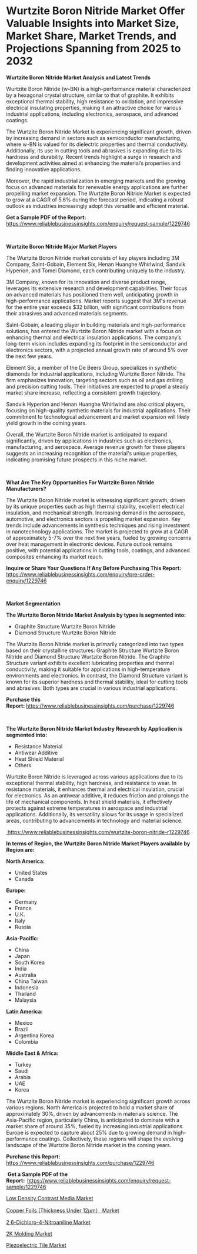 <p><h1>Wurtzite Boron Nitride Market Offer Valuable Insights into Market Size, Market Share, Market Trends, and Projections Spanning from 2025 to 2032</h1></p><p><strong>Wurtzite Boron Nitride Market Analysis and Latest Trends</strong></p>
<p><p>Wurtzite Boron Nitride (w-BN) is a high-performance material characterized by a hexagonal crystal structure, similar to that of graphite. It exhibits exceptional thermal stability, high resistance to oxidation, and impressive electrical insulating properties, making it an attractive choice for various industrial applications, including electronics, aerospace, and advanced coatings.</p><p>The Wurtzite Boron Nitride Market is experiencing significant growth, driven by increasing demand in sectors such as semiconductor manufacturing, where w-BN is valued for its dielectric properties and thermal conductivity. Additionally, its use in cutting tools and abrasives is expanding due to its hardness and durability. Recent trends highlight a surge in research and development activities aimed at enhancing the material’s properties and finding innovative applications.</p><p>Moreover, the rapid industrialization in emerging markets and the growing focus on advanced materials for renewable energy applications are further propelling market expansion. The Wurtzite Boron Nitride Market is expected to grow at a CAGR of 5.6% during the forecast period, indicating a robust outlook as industries increasingly adopt this versatile and efficient material.</p></p>
<p><strong>Get a Sample PDF of the Report:&nbsp;</strong> <a href="https://www.reliablebusinessinsights.com/enquiry/request-sample/1229746?utm_campaign=2221&utm_medium=2&utm_source=Github&utm_content=ia&utm_term=30012025&utm_id=wurtzite-boron-nitride">https://www.reliablebusinessinsights.com/enquiry/request-sample/1229746</a></p>
<p>&nbsp;</p>
<p><strong>Wurtzite Boron Nitride Major Market Players</strong></p>
<p><p>The Wurtzite Boron Nitride market consists of key players including 3M Company, Saint-Gobain, Element Six, Henan Huanghe Whirlwind, Sandvik Hyperion, and Tomei Diamond, each contributing uniquely to the industry.</p><p>3M Company, known for its innovation and diverse product range, leverages its extensive research and development capabilities. Their focus on advanced materials has positioned them well, anticipating growth in high-performance applications. Market reports suggest that 3M's revenue for the entire year exceeds $32 billion, with significant contributions from their abrasives and advanced materials segments.</p><p>Saint-Gobain, a leading player in building materials and high-performance solutions, has entered the Wurtzite Boron Nitride market with a focus on enhancing thermal and electrical insulation applications. The company’s long-term vision includes expanding its footprint in the semiconductor and electronics sectors, with a projected annual growth rate of around 5% over the next few years.</p><p>Element Six, a member of the De Beers Group, specializes in synthetic diamonds for industrial applications, including Wurtzite Boron Nitride. The firm emphasizes innovation, targeting sectors such as oil and gas drilling and precision cutting tools. Their initiatives are expected to propel a steady market share increase, reflecting a consistent growth trajectory.</p><p>Sandvik Hyperion and Henan Huanghe Whirlwind are also critical players, focusing on high-quality synthetic materials for industrial applications. Their commitment to technological advancement and market expansion will likely yield growth in the coming years.</p><p>Overall, the Wurtzite Boron Nitride market is anticipated to expand significantly, driven by applications in industries such as electronics, manufacturing, and aerospace. Average revenue growth for these players suggests an increasing recognition of the material's unique properties, indicating promising future prospects in this niche market.</p></p>
<p>&nbsp;</p>
<p><strong>What Are The Key Opportunities For Wurtzite Boron Nitride Manufacturers?</strong></p>
<p><p>The Wurtzite Boron Nitride market is witnessing significant growth, driven by its unique properties such as high thermal stability, excellent electrical insulation, and mechanical strength. Increasing demand in the aerospace, automotive, and electronics sectors is propelling market expansion. Key trends include advancements in synthesis techniques and rising investment in nanotechnology applications. The market is projected to grow at a CAGR of approximately 5-7% over the next five years, fueled by growing concerns over heat management in electronic devices. Future outlook remains positive, with potential applications in cutting tools, coatings, and advanced composites enhancing its market reach.</p></p>
<p><strong>Inquire or Share Your Questions If Any Before Purchasing This Report:</strong> <a href="https://www.reliablebusinessinsights.com/enquiry/pre-order-enquiry/1229746?utm_campaign=2221&utm_medium=2&utm_source=Github&utm_content=ia&utm_term=30012025&utm_id=wurtzite-boron-nitride">https://www.reliablebusinessinsights.com/enquiry/pre-order-enquiry/1229746</a></p>
<p>&nbsp;</p>
<p><strong>Market Segmentation</strong></p>
<p><strong>The Wurtzite Boron Nitride Market Analysis by types is segmented into:</strong></p>
<p><ul><li>Graphite Structure Wurtzite Boron Nitride</li><li>Diamond Structure Wurtzite Boron Nitride</li></ul></p>
<p><p>The Wurtzite Boron Nitride market is primarily categorized into two types based on their crystalline structures: Graphite Structure Wurtzite Boron Nitride and Diamond Structure Wurtzite Boron Nitride. The Graphite Structure variant exhibits excellent lubricating properties and thermal conductivity, making it suitable for applications in high-temperature environments and electronics. In contrast, the Diamond Structure variant is known for its superior hardness and thermal stability, ideal for cutting tools and abrasives. Both types are crucial in various industrial applications.</p></p>
<p><strong>Purchase this Report:&nbsp;</strong><a href="https://www.reliablebusinessinsights.com/purchase/1229746?utm_campaign=2221&utm_medium=2&utm_source=Github&utm_content=ia&utm_term=30012025&utm_id=wurtzite-boron-nitride">https://www.reliablebusinessinsights.com/purchase/1229746</a></p>
<p>&nbsp;</p>
<p><strong>The Wurtzite Boron Nitride Market Industry Research by Application is segmented into:</strong></p>
<p><ul><li>Resistance Material</li><li>Antiwear Additive</li><li>Heat Shield Material</li><li>Others</li></ul></p>
<p><p>Wurtzite Boron Nitride is leveraged across various applications due to its exceptional thermal stability, high hardness, and resistance to wear. In resistance materials, it enhances thermal and electrical insulation, crucial for electronics. As an antiwear additive, it reduces friction and prolongs the life of mechanical components. In heat shield materials, it effectively protects against extreme temperatures in aerospace and industrial applications. Additionally, its versatility allows for its usage in specialized areas, contributing to advancements in technology and material science.</p></p>
<p><a href="https://www.reliablebusinessinsights.com/wurtzite-boron-nitride-r1229746?utm_campaign=2221&utm_medium=2&utm_source=Github&utm_content=ia&utm_term=30012025&utm_id=wurtzite-boron-nitride">&nbsp;https://www.reliablebusinessinsights.com/wurtzite-boron-nitride-r1229746</a></p>
<p><strong>In terms of Region, the Wurtzite Boron Nitride Market Players available by Region are:</strong></p>
<p>
    <p> <strong> North America: </strong>
        <ul>
            <li>United States</li>
            <li>Canada</li>
        </ul>
        </p> 
    <p> <strong> Europe: </strong>
        <ul>
            <li>Germany</li>
            <li>France</li>
            <li>U.K.</li>
            <li>Italy</li>
            <li>Russia</li>
        </ul>
        </p> 
    <p> <strong> Asia-Pacific: </strong>
        <ul>
            <li>China</li>
            <li>Japan</li>
            <li>South Korea</li>
            <li>India</li>
            <li>Australia</li>
            <li>China Taiwan</li>
            <li>Indonesia</li>
            <li>Thailand</li>
            <li>Malaysia</li>
        </ul>
        </p> 
    <p> <strong> Latin America: </strong>
        <ul>
            <li>Mexico</li>
            <li>Brazil</li>
            <li>Argentina Korea</li>
            <li>Colombia</li>
        </ul>
        </p> 
    <p> <strong> Middle East & Africa: </strong>
        <ul>
            <li>Turkey</li>
            <li>Saudi</li>
            <li>Arabia</li>
            <li>UAE</li>
            <li>Korea</li>
        </ul>
    </p>
    </p>
<p><p>The Wurtzite Boron Nitride market is experiencing significant growth across various regions. North America is projected to hold a market share of approximately 30%, driven by advancements in materials science. The Asia-Pacific region, particularly China, is anticipated to dominate with a market share of around 35%, fueled by increasing industrial applications. Europe is expected to capture about 25% due to growing demand in high-performance coatings. Collectively, these regions will shape the evolving landscape of the Wurtzite Boron Nitride market in the coming years.</p></p>
<p><strong>Purchase this Report: </strong><a href="https://www.reliablebusinessinsights.com/purchase/1229746?utm_campaign=2221&utm_medium=2&utm_source=Github&utm_content=ia&utm_term=30012025&utm_id=wurtzite-boron-nitride">https://www.reliablebusinessinsights.com/purchase/1229746</a></p>
<p>&nbsp;<strong>Get a Sample PDF of the Report:&nbsp;&nbsp;</strong><a href="https://www.reliablebusinessinsights.com/enquiry/request-sample/1229746?utm_campaign=2221&utm_medium=2&utm_source=Github&utm_content=ia&utm_term=30012025&utm_id=wurtzite-boron-nitride">https://www.reliablebusinessinsights.com/enquiry/request-sample/1229746</a></p>
<p><strong></strong></p>
<p><p><a href="https://www.linkedin.com/pulse/analyzing-low-density-contrast-media-market-2025-2032-cjmwc?utm_campaign=2221&utm_medium=2&utm_source=Github&utm_content=ia&utm_term=30012025&utm_id=wurtzite-boron-nitride">Low Density Contrast Media Market</a></p><p><a href="https://www.linkedin.com/pulse/forecasting-future-copper-foils-thickness-under-12%CE%BCm-4eggf?utm_campaign=2221&utm_medium=2&utm_source=Github&utm_content=ia&utm_term=30012025&utm_id=wurtzite-boron-nitride">Copper Foils (Thickness Under 12μm） Market</a></p><p><a href="https://www.linkedin.com/pulse/26-dichloro-4-nitroaniline-market-forecast-2025-2032-anticipating-rbbfe?utm_campaign=2221&utm_medium=2&utm_source=Github&utm_content=ia&utm_term=30012025&utm_id=wurtzite-boron-nitride">2,6-Dichloro-4-Nitroaniline Market</a></p><p><a href="https://github.com/ChiragRP21/Market-Research-Report-List-7/blob/main/2k-molding-market.md?utm_campaign=2221&utm_medium=2&utm_source=Github&utm_content=ia&utm_term=30012025&utm_id=wurtzite-boron-nitride">2K Molding Market</a></p><p><a href="https://github.com/JakirUddin511/Market-Research-Report-List-1/blob/main/piezoelectric-tile-market.md?utm_campaign=2221&utm_medium=2&utm_source=Github&utm_content=ia&utm_term=30012025&utm_id=wurtzite-boron-nitride">Piezoelectric Tile Market</a></p></p>